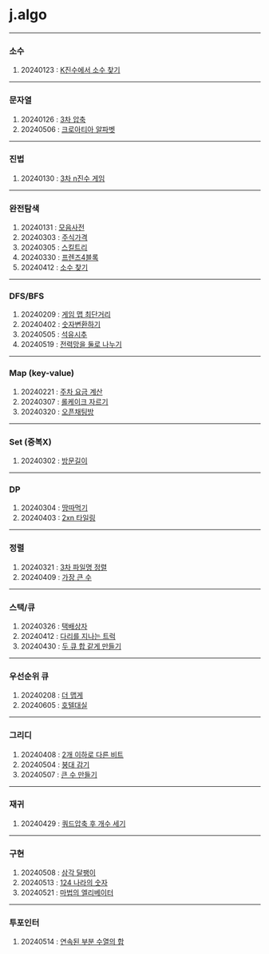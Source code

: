 # j.algo

---
### 소수
1. 20240123 : [K진수에서 소수 찾기](./PRG_92335.java)
---
### 문자열
1. 20240126 : [3차 압축](./PRG_17684.java)
2. 20240506 : [크로아티아 알파벳](./BJ_2941.java)
---
### 진법
1. 20240130 : [3차 n진수 게임](./PRG_17687.java)
---
### 완전탐색
1. 20240131 : [모음사전](./PRG_84512.java)
2. 20240303 : [주식가격](./PRG_42584.java)
3. 20240305 : [스킬트리](./PRG_49993.java)
4. 20240330 : [프렌즈4블록](./PRG_17679.java)
5. 20240412 : [소수 찾기](./PRG_42839.java)
---
### DFS/BFS
1. 20240209 : [게임 맵 최단거리](./PRG_1844.java)
2. 20240402 : [숫자변환하기](./PRG_154538.java)
3. 20240505 : [석유시추](./PRG_250136.java)
4. 20240519 : [전력망을 둘로 나누기](./PRG_86971.java)
---
### Map (key-value)
1. 20240221 : [주차 요금 계산](./PRG_92341.java)
2. 20240307 : [롤케이크 자르기](./PRG_132265.java)
3. 20240320 : [오픈채팅방](./PRG_42888.java)
---
### Set (중복X)
1. 20240302 : [방문길이](./PRG_49994.java)
---
### DP
1. 20240304 : [땅따먹기](./PRG_12913.java)
2. 20240403 : [2xn 타일링](./PRG_12900.java)
---
### 정렬
1. 20240321 : [3차 파일명 정렬](./PRG_17686.java)
2. 20240409 : [가장 큰 수](./PRG_42746.java)
---
### 스택/큐
1. 20240326 : [택배상자](./PRG_131704.java)
2. 20240412 : [다리를 지나는 트럭](./PRG_42583.java)
3. 20240430 : [두 큐 합 같게 만들기](./PRG_118667.java)
---
### 우선순위 큐
1. 20240208 : [더 맵게](./PRG_42626.java)
2. 20240605 : [호텔대실](./PRG_155651.java)
---
### 그리디
1. 20240408 : [2개 이하로 다른 비트](./PRG_77885.java)
2. 20240504 : [붕대 감기](./PRG_250137.java)
3. 20240507 : [큰 수 만들기](./PRG_42883.java)
---
### 재귀
1. 20240429 : [쿼드압축 후 개수 세기](./PRG_68936.java)
---
### 구현
1. 20240508 : [삼각 달팽이](./PRG_68645.java)
2. 20240513 : [124 나라의 숫자](./PRG_12899.java)
3. 20240521 : [마법의 엘리베이터](./PRG_148653.java)
---
### 투포인터
1. 20240514 : [연속된 부분 수열의 합](./PRG_178870.java)